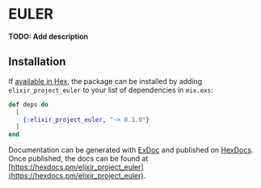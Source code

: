 # EULER

**TODO: Add description**

## Installation

If [available in Hex](https://hex.pm/docs/publish), the package can be installed
by adding `elixir_project_euler` to your list of dependencies in `mix.exs`:

```elixir
def deps do
  [
    {:elixir_project_euler, "~> 0.1.0"}
  ]
end
```

Documentation can be generated with [ExDoc](https://github.com/elixir-lang/ex_doc)
and published on [HexDocs](https://hexdocs.pm). Once published, the docs can
be found at [https://hexdocs.pm/elixir_project_euler](https://hexdocs.pm/elixir_project_euler).

